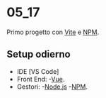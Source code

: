 # 05_17

Primo progetto con [Vite](https://vitejs.dev/) e [NPM](https://www.npmjs.com/).

## Setup odierno

- IDE [VS Code]
- Front End: 
    -[Vue](https://vuejs.org/).
- Gestori:
    -[Node.js](https://nodejs.org/en) 
    -[NPM](https://www.npmjs.com/).
